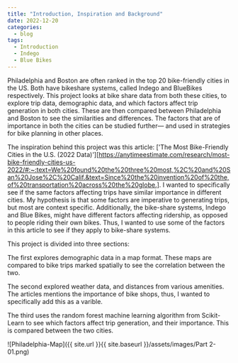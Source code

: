 ```yaml
---
title: "Introduction, Inspiration and Background"
date: 2022-12-20
categories:
  - blog
tags:
  - Introduction
  - Indego
  - Blue Bikes
---
```

Philadelphia and Boston are often ranked in the top 20 bike-friendly cities in the US. Both have bikeshare systems, called Indego and BlueBikes respectively. This project looks at bike share data from both these cities, to explore trip data, demographic data, and which factors affect trip generation in both cities. These are then compared between Philadelphia and Boston to see the similarities and differences. The factors that are of importance in both the cities can be studied further— and used in strategies for bike planning in other places.

The inspiration behind this project was this article: ['The Most Bike-Friendly Cities in the U.S. (2022 Data)'][https://anytimeestimate.com/research/most-bike-friendly-cities-us-2022/#:~:text=We%20found%20the%20three%20most,%2C%20and%20San%20Jose%2C%20Calif.&text=Since%20the%20invention%20of%20the,of%20transportation%20across%20the%20globe.]. I wanted to specifically see if the same factors affecting trips have similar importance in different cities. My hypothesis is that some factors are imperative to generating trips, but most are context specific. Additionally, the bike-share systems, Indego and Blue Bikes, might have different factors affecting ridership, as opposed to people riding their own bikes. Thus, I wanted to use some of the factors in this article to see if they apply to bike-share systems. 

This project is divided into three sections: 

The first explores demographic data in a map format. These maps are compared to bike trips marked spatially to see the correlation between the two.

The second explored weather data, and distances from various amenities. The articles mentions the importance of bike shops, thus, I wanted to specifically add this as a varible.

The third uses the random forest machine learning algorithm from Scikit-Learn to see which factors affect trip generation, and their importance. This is compared between the two cities.

![Philadelphia-Map]({{ site.url }}{{ site.baseurl }}/assets/images/Part 2-01.png)